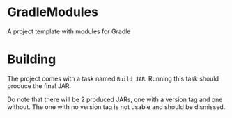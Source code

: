 # GradleModules
A project template with modules for Gradle

# Building
The project comes with a task named `Build JAR`. Running this task should produce the final JAR.

Do note that there will be 2 produced JARs, one with a version tag and one without. The one with no version tag is not usable and should be dismissed.